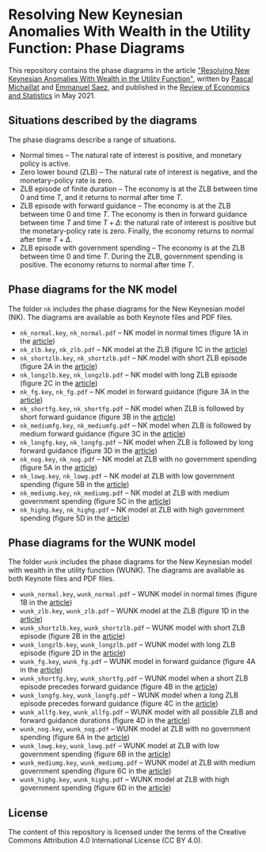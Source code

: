 # Resolving New Keynesian Anomalies With Wealth in the Utility Function: Phase Diagrams

This repository contains the phase diagrams in the article ["Resolving New Keynesian Anomalies With Wealth in the Utility Function"](https://pascalmichaillat.org/11/), written by [Pascal Michaillat](https://pascalmichaillat.org) and [Emmanuel Saez](https://eml.berkeley.edu/~saez/), and published in the [Review of Economics and Statistics](https://doi.org/10.1162/rest_a_00893) in May 2021.

## Situations described by the diagrams

The phase diagrams describe a range of situations.

+ Normal times – The natural rate of interest is positive, and monetary policy is active.
+ Zero lower bound (ZLB) – The natural rate of interest is negative, and the monetary-policy rate is zero.
+ ZLB episode of finite duration – The economy is at the ZLB between time 0 and time $T$, and it returns to normal after time $T$.
+ ZLB episode with forward guidance – The economy is at the ZLB between time 0 and time $T$. The economy is then in forward guidance between time $T$ and time $T + \Delta$: the natural rate of interest is positive but the monetary-policy rate is zero. Finally, the economy returns to normal after time $T + \Delta$. 
+ ZLB episode with government spending – The economy is at the ZLB between time 0 and time $T$. During the ZLB, government spending is positive. The economy returns to normal after time $T$.

## Phase diagrams for the NK model

The folder `nk` includes the phase diagrams for the New Keynesian model (NK). The diagrams are available as both Keynote files and PDF files.

+ `nk_normal.key`, `nk_normal.pdf` – NK model in normal times (figure 1A in the [article](https://doi.org/10.1162/rest_a_00893))
+ `nk_zlb.key`, `nk_zlb.pdf` – NK model at the ZLB (figure 1C in the [article](https://doi.org/10.1162/rest_a_00893))
+ `nk_shortzlb.key`, `nk_shortzlb.pdf` – NK model with short ZLB episode (figure 2A in the [article](https://doi.org/10.1162/rest_a_00893))
+ `nk_longzlb.key`, `nk_longzlb.pdf` – NK model with long ZLB episode (figure 2C in the [article](https://doi.org/10.1162/rest_a_00893))
+ `nk_fg.key`, `nk_fg.pdf` – NK model in forward guidance (figure 3A in the [article](https://doi.org/10.1162/rest_a_00893))
+ `nk_shortfg.key`, `nk_shortfg.pdf` – NK model when ZLB is followed by short forward guidance (figure 3B in the [article](https://doi.org/10.1162/rest_a_00893))
+ `nk_mediumfg.key`, `nk_mediumfg.pdf` – NK model when ZLB is followed by medium forward guidance (figure 3C in the [article](https://doi.org/10.1162/rest_a_00893))
+ `nk_longfg.key`, `nk_longfg.pdf` – NK model when ZLB is followed by long forward guidance (figure 3D in the [article](https://doi.org/10.1162/rest_a_00893))
+ `nk_nog.key`, `nk_nog.pdf` – NK model at ZLB with no government spending (figure 5A in the [article](https://doi.org/10.1162/rest_a_00893))
+ `nk_lowg.key`, `nk_lowg.pdf` – NK model at ZLB with low government spending (figure 5B in the [article](https://doi.org/10.1162/rest_a_00893))
+ `nk_mediumg.key`, `nk_mediumg.pdf` – NK model at ZLB with medium government spending (figure 5C in the [article](https://doi.org/10.1162/rest_a_00893))
+ `nk_highg.key`, `nk_highg.pdf` – NK model at ZLB with high government spending (figure 5D in the [article](https://doi.org/10.1162/rest_a_00893))

## Phase diagrams for the WUNK model

The folder `wunk` includes the phase diagrams for the New Keynesian model with wealth in the utility function (WUNK). The diagrams are available as both Keynote files and PDF files.

+ `wunk_normal.key`, `wunk_normal.pdf` – WUNK model in normal times (figure 1B in the [article](https://doi.org/10.1162/rest_a_00893))
+ `wunk_zlb.key`, `wunk_zlb.pdf` – WUNK model at the ZLB (figure 1D in the [article](https://doi.org/10.1162/rest_a_00893))
+ `wunk_shortzlb.key`, `wunk_shortzlb.pdf` – WUNK model with short ZLB episode (figure 2B in the [article](https://doi.org/10.1162/rest_a_00893))
+ `wunk_longzlb.key`, `wunk_longzlb.pdf` – WUNK model with long ZLB episode (figure 2D in the [article](https://doi.org/10.1162/rest_a_00893))
+ `wunk_fg.key`, `wunk_fg.pdf` – WUNK model in forward guidance (figure 4A in the [article](https://doi.org/10.1162/rest_a_00893))
+ `wunk_shortfg.key`, `wunk_shortfg.pdf` – WUNK model when a short ZLB episode precedes forward guidance (figure 4B in the [article](https://doi.org/10.1162/rest_a_00893))
+ `wunk_longfg.key`, `wunk_longfg.pdf` – WUNK model when a long ZLB episode precedes forward guidance (figure 4C in the [article](https://doi.org/10.1162/rest_a_00893))
+ `wunk_allfg.key`, `wunk_allfg.pdf` – WUNK model with all possible ZLB and forward guidance durations (figure 4D in the [article](https://doi.org/10.1162/rest_a_00893))
+ `wunk_nog.key`, `wunk_nog.pdf` – WUNK model at ZLB with no government spending (figure 6A in the [article](https://doi.org/10.1162/rest_a_00893))
+ `wunk_lowg.key`, `wunk_lowg.pdf` – WUNK model at ZLB with low government spending (figure 6B in the [article](https://doi.org/10.1162/rest_a_00893))
+ `wunk_mediumg.key`, `wunk_mediumg.pdf` – WUNK model at ZLB with medium government spending (figure 6C in the [article](https://doi.org/10.1162/rest_a_00893))
+ `wunk_highg.key`, `wunk_highg.pdf` – WUNK model at ZLB with high government spending (figure 6D in the [article](https://doi.org/10.1162/rest_a_00893))

## License

The content of this repository is licensed under the terms of the Creative Commons Attribution 4.0 International License (CC BY 4.0).
